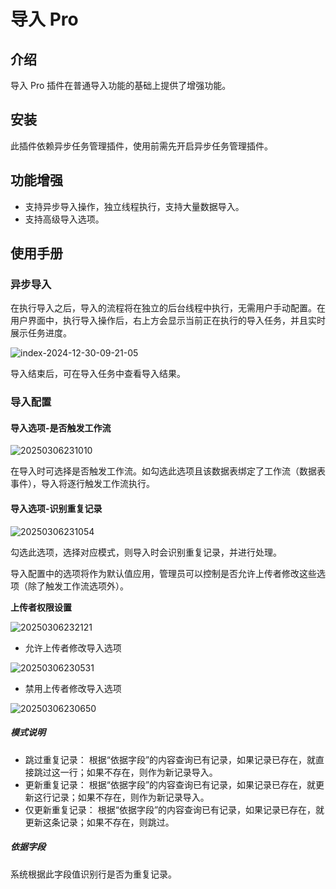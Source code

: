 # 导入 Pro

<PluginInfo commercial="true" name="action-import-pro"></PluginInfo>

## 介绍

导入 Pro 插件在普通导入功能的基础上提供了增强功能。

## 安装

此插件依赖异步任务管理插件，使用前需先开启异步任务管理插件。

## 功能增强

- 支持异步导入操作，独立线程执行，支持大量数据导入。
- 支持高级导入选项。

## 使用手册

### 异步导入

在执行导入之后，导入的流程将在独立的后台线程中执行，无需用户手动配置。在用户界面中，执行导入操作后，右上方会显示当前正在执行的导入任务，并且实时展示任务进度。

![index-2024-12-30-09-21-05](https://static-docs.nocobase.com/index-2024-12-30-09-21-05.png)

导入结束后，可在导入任务中查看导入结果。

### 导入配置

#### 导入选项-是否触发工作流

![20250306231010](https://static-docs.nocobase.com/20250306231010.png)

在导入时可选择是否触发工作流。如勾选此选项且该数据表绑定了工作流（数据表事件），导入将逐行触发工作流执行。

#### 导入选项-识别重复记录


![20250306231054](https://static-docs.nocobase.com/20250306231054.png)

勾选此选项，选择对应模式，则导入时会识别重复记录，并进行处理。

导入配置中的选项将作为默认值应用，管理员可以控制是否允许上传者修改这些选项（除了触发工作流选项外）。

**上传者权限设置**

![20250306232121](https://static-docs.nocobase.com/20250306232121.png)

- 允许上传者修改导入选项

![20250306230531](https://static-docs.nocobase.com/20250306230531.png)

- 禁用上传者修改导入选项

![20250306230650](https://static-docs.nocobase.com/20250306230650.png)

##### 模式说明

- 跳过重复记录： 根据“依据字段”的内容查询已有记录，如果记录已存在，就直接跳过这一行；如果不存在，则作为新记录导入。
- 更新重复记录： 根据“依据字段”的内容查询已有记录，如果记录已存在，就更新这行记录；如果不存在，则作为新记录导入。
- 仅更新重复记录： 根据“依据字段”的内容查询已有记录，如果记录已存在，就更新这条记录；如果不存在，则跳过。

##### 依据字段

系统根据此字段值识别行是否为重复记录。
